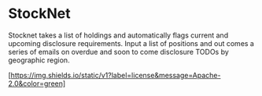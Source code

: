 # StockNet
Stocknet takes a list of holdings and automatically flags current and upcoming disclosure requirements.
Input a list of positions and out comes a series of emails on overdue and soon to come disclosure TODOs by geographic region.

[https://img.shields.io/static/v1?label=license&message=Apache-2.0&color=green]
